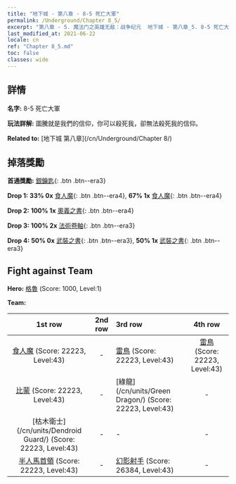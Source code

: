 ```yaml
---
title: "地下城 - 第八章 - 8-5 死亡大軍"
permalink: /Underground/Chapter 8_5/
excerpt: "第八章 - 5. 魔法门之英雄无敌：战争纪元  地下城 - 第八章_5. 8-5 死亡大軍"
last_modified_at: 2021-06-22
locale: cn
ref: "Chapter 8_5.md"
toc: false
classes: wide
---
```


## 詳情

 **名字:** 8-5 死亡大軍

 **玩法詳解:**       圖騰就是我們的信仰，你可以殺死我，卻無法殺死我的信仰。

 **Related to:** [地下城 第八章](/cn/Underground/Chapter 8/)

## 掉落獎勵

 **首通獎勵:** [銀鑰匙](/cn/Items/con_693/){: .btn .btn--era3}

 **Drop 1:** **33% 0x** [食人魔](/cn/Items/unt_220/){: .btn .btn--era4}, **67% 1x** [食人魔](/cn/Items/unt_220/){: .btn .btn--era4}

 **Drop 2:** **100% 1x** [奧義之書](/cn/Items/mat_39/){: .btn .btn--era4}

 **Drop 3:** **100% 2x** [法術卷軸](/cn/Items/con_694/){: .btn .btn--era3}

 **Drop 4:** **50% 0x** [武裝之書](/cn/Items/mat_32/){: .btn .btn--era3}, **50% 1x** [武裝之書](/cn/Items/mat_32/){: .btn .btn--era3}


## Fight against Team
 **Hero:** [格魯](/cn/heroes/Gelu/) (Score: 1000, Level:1)

 **Team:**


  | 1st row | 2nd row | 3rd row | 4th row |
  |:----:|:----:|:----|:----:|
  | [食人魔](/cn/units/Ogre/) (Score: 22223, Level:43)  | - | [雷鳥](/cn/units/Roc/) (Score: 22223, Level:43)  | [雷鳥](/cn/units/Roc/) (Score: 22223, Level:43)  |
  | [比蒙](/cn/units/Behemoth/) (Score: 22223, Level:43)  | - | [綠龍](/cn/units/Green Dragon/) (Score: 22223, Level:43)  | - |
  | [枯木衛士](/cn/units/Dendroid Guard/) (Score: 22223, Level:43)  | - | - | - |
  | [半人馬首領](/cn/units/Centaur/) (Score: 22223, Level:43)  | - | [幻影射手](/cn/units/Sharpshooter/) (Score: 26384, Level:43)  | - |



